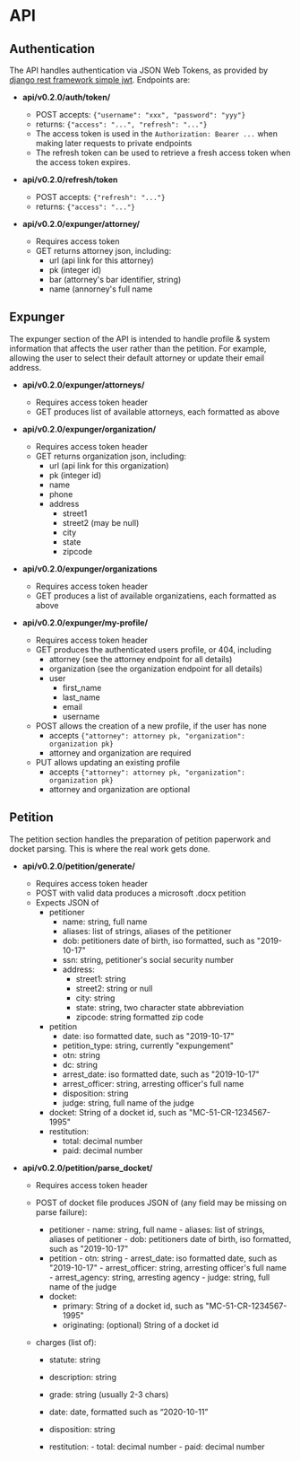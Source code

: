 # API

## Authentication

The API handles authentication via JSON Web Tokens, as provided by [django rest
framework simple
jwt](https://github.com/davesque/django-rest-framework-simplejwt).  Endpoints
are:

- **api/v0.2.0/auth/token/**
    - POST accepts: `{"username": "xxx", "password": "yyy"}`
    - returns: `{"access": "...", "refresh": "..."}`
    - The access token is used in the `Authorization: Bearer ...`
      when making later requests to private endpoints
    - The refresh token can be used to retrieve a fresh access token when the
      access token expires.
- **api/v0.2.0/refresh/token**
    - POST accepts: `{"refresh": "..."}`
    - returns: `{"access": "..."}`

- **api/v0.2.0/expunger/attorney/<pk>**
    - Requires access token
    - GET returns attorney json, including:
        - url (api link for this attorney)
        - pk (integer id)
        - bar (attorney's bar identifier, string)
        - name (annorney's full name

## Expunger

The expunger section of the API is intended to handle profile & system
information that affects the user rather than the petition.  For example,
allowing the user to select their default attorney or update their email
address.

- **api/v0.2.0/expunger/attorneys/**
    - Requires access token header
    - GET produces list of available attorneys, each formatted as above

- **api/v0.2.0/expunger/organization/<pk>**
    - Requires access token header
    - GET returns organization json, including:
        - url (api link for this organization)
        - pk (integer id)
        - name
        - phone
        - address
            - street1
            - street2 (may be null)
            - city
            - state
            - zipcode

- **api/v0.2.0/expunger/organizations**
    - Requires access token header
    - GET produces a list of available organizatiens, each formatted as above

- **api/v0.2.0/expunger/my-profile/**
    - Requires access token header
    - GET produces the authenticated users profile, or 404, including
        - attorney (see the attorney endpoint for all details)
        - organization (see the organization endpoint for all details)
        - user
            - first_name
            - last_name
            - email
            - username
    - POST allows the creation of a new profile, if the user has none
        - accepts `{"attorney": attorney pk, "organization": organization pk}`
        - attorney and organization are required
    - PUT allows updating an existing profile
        - accepts `{"attorney": attorney pk, "organization": organization pk}`
        - attorney and organization are optional

## Petition

The petition section handles the preparation of petition paperwork and docket
parsing. This is where the real work gets done.

- **api/v0.2.0/petition/generate/**
    - Requires access token header
    - POST with valid data produces a microsoft .docx petition
    - Expects JSON of
        - petitioner
            - name: string, full name
            - aliases: list of strings, aliases of the petitioner
            - dob: petitioners date of birth, iso formatted, such as
                   "2019-10-17"
            - ssn: string, petitioner's social security number
            - address:
                - street1: string
                - street2: string or null
                - city: string
                - state: string, two character state abbreviation
                - zipcode: string formatted zip code
        - petition
            - date: iso formatted date, such as "2019-10-17"
            - petition_type: string, currently "expungement"
            - otn: string
            - dc: string
            - arrest_date: iso formatted date, such as "2019-10-17"
            - arrest_officer: string, arresting officer's full name
            - disposition: string
            - judge: string, full name of the judge
        - docket: String of a docket id, such as "MC-51-CR-1234567-1995"
        - restitution:
            - total: decimal number
            - paid: decimal number

- **api/v0.2.0/petition/parse_docket/**
    - Requires access token header
    - POST of docket file produces JSON of (any field may be missing on parse
      failure):
        - petitioner
                - name: string, full name
                - aliases: list of strings, aliases of petitioner
                - dob: petitioners date of birth, iso formatted, such as
                       "2019-10-17"
        - petition
                - otn: string
                - arrest_date: iso formatted date, such as "2019-10-17"
                - arrest_officer: string, arresting officer's full name
                - arrest_agency: string, arresting agency
                - judge: string, full name of the judge
        - docket:
            - primary: String of a docket id, such as "MC-51-CR-1234567-1995"
            - originating: (optional) String of a docket id

    - charges (list of):
        - statute: string
        - description: string
        - grade: string (usually 2-3 chars)
        - date: date, formatted such as “2020-10-11”
        - disposition: string

        - restitution:
                - total: decimal number
                - paid: decimal number
